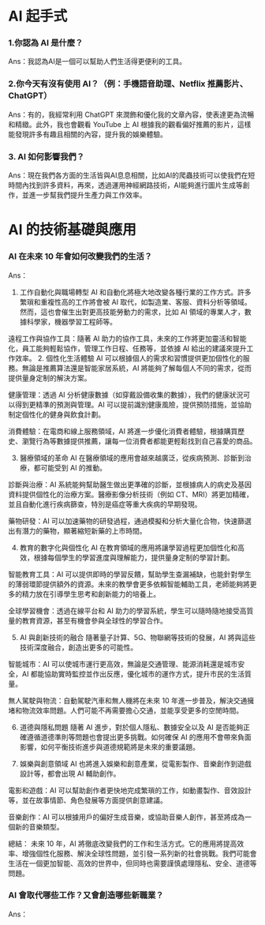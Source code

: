 # AI 起手式
### 1.你認為 AI 是什麼？
Ans：我認為AI是一個可以幫助人們生活得更便利的工具。

### 2.你今天有沒有使用 AI？（例：手機語音助理、Netflix 推薦影片、ChatGPT）
Ans：有的，我經常利用 ChatGPT 來潤飾和優化我的文章內容，使表達更為流暢和精緻。此外，我也會觀看 YouTube 上 AI 根據我的觀看偏好推薦的影片，這樣能發現許多有趣且相關的內容，提升我的娛樂體驗。

### 3. AI 如何影響我們？
Ans：現在我們各方面的生活皆與AI息息相關，比如AI的爬蟲技術可以使我們在短時間內找到許多資料，再來，透過運用神經網路技術，AI能夠進行圖片生成等創作，並進一步幫我們提升生產力與工作效率。

# AI 的技術基礎與應用
### AI 在未來 10 年會如何改變我們的生活？
Ans：
1. 工作自動化與職場轉型
AI 和自動化將極大地改變各種行業的工作方式。許多繁瑣和重複性高的工作將會被 AI 取代，如製造業、客服、資料分析等領域。然而，這也會催生出對更高技能勞動力的需求，比如 AI 領域的專業人才，數據科學家，機器學習工程師等。

遠程工作與協作工具：隨著 AI 助力的協作工具，未來的工作將更加靈活和智能化，員工能夠輕鬆協作，管理工作日程、任務等，並依據 AI 給出的建議來提升工作效率。
2. 個性化生活體驗
AI 可以根據個人的需求和習慣提供更加個性化的服務。無論是推薦算法還是智能家居系統，AI 將能夠了解每個人不同的需求，從而提供量身定制的解決方案。

健康管理：透過 AI 分析健康數據（如穿戴設備收集的數據），我們的健康狀況可以得到更精準的預測與管理。AI 可以提前識別健康風險，提供預防措施，並協助制定個性化的健身與飲食計劃。

消費體驗：在電商和線上服務領域，AI 將進一步優化消費者體驗，根據購買歷史、瀏覽行為等數據提供推薦，讓每一位消費者都能更輕鬆找到自己喜愛的商品。

3. 醫療領域的革命
AI 在醫療領域的應用會越來越廣泛，從疾病預測、診斷到治療，都可能受到 AI 的推動。

診斷與治療：AI 系統能夠幫助醫生做出更準確的診斷，並根據病人的病史及基因資料提供個性化的治療方案。醫療影像分析技術（例如 CT、MRI）將更加精確，並且自動化進行疾病篩查，特別是癌症等重大疾病的早期發現。

藥物研發：AI 可以加速藥物的研發過程，通過模擬和分析大量化合物，快速篩選出有潛力的藥物，顯著縮短新藥的上市時間。

4. 教育的數字化與個性化
AI 在教育領域的應用將讓學習過程更加個性化和高效，根據每個學生的學習進度與理解能力，提供量身定制的學習計劃。

智能教育工具：AI 可以提供即時的學習反饋，幫助學生查漏補缺，也能針對學生的薄弱環節提供額外的資源。未來的教學會更多依賴智能輔助工具，老師能夠將更多的精力放在引導學生思考和創新能力的培養上。

全球學習機會：透過在線平台和 AI 助力的學習系統，學生可以隨時隨地接受高質量的教育資源，甚至有機會參與全球性的學習合作。

5. AI 與創新技術的融合
隨著量子計算、5G、物聯網等技術的發展，AI 將與這些技術深度融合，創造出更多的可能性。

智能城市：AI 可以使城市運行更高效，無論是交通管理、能源消耗還是城市安全，AI 都能協助實時監控並作出反應，優化城市的運作方式，提升市民的生活質量。

無人駕駛與物流：自動駕駛汽車和無人機將在未來 10 年進一步普及，解決交通擁堵和物流效率問題。人們可能不再需要擔心交通，並能享受更多的空閒時間。

6. 道德與隱私問題
隨著 AI 進步，對於個人隱私、數據安全以及 AI 是否能夠正確遵循道德準則等問題也會提出更多挑戰。如何確保 AI 的應用不會帶來負面影響，如何平衡技術進步與道德規範將是未來的重要議題。

7. 娛樂與創意領域
AI 也將進入娛樂和創意產業，從電影製作、音樂創作到遊戲設計等，都會出現 AI 輔助創作。

電影和遊戲：AI 可以幫助創作者更快地完成繁瑣的工作，如動畫製作、音效設計等，並在故事情節、角色發展等方面提供創意建議。

音樂創作：AI 可以根據用戶的偏好生成音樂，或協助音樂人創作，甚至將成為一個新的音樂類型。

總結：
未來 10 年，AI 將徹底改變我們的工作和生活方式。它的應用將提高效率、增強個性化服務、解決全球性問題，並引發一系列新的社會挑戰。我們可能會生活在一個更加智能、高效的世界中，但同時也需要謹慎處理隱私、安全、道德等問題。
### AI 會取代哪些工作？又會創造哪些新職業？
Ans：
